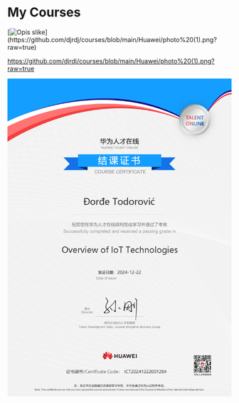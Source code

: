 # My Courses
[![Opis slike]([[https://i.imgur.com/vas_link_do_slike.png](https://github.com/djrdj/courses/blob/main/Huawei/photo.png](https://github.com/djrdj/courses/blob/main/Huawei/photo%20(1).png?raw=true)))](https://github.com/djrdj/courses/blob/main/Huawei/photo%20(1).png?raw=true)



https://github.com/djrdj/courses/blob/main/Huawei/photo%20(1).png?raw=true

![Opis slike](Huawei/photo%20(1).png)
